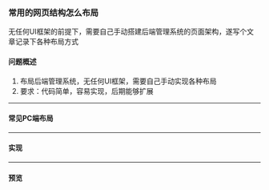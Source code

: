 ### 常用的网页结构怎么布局
无任何UI框架的前提下，需要自己手动搭建后端管理系统的页面架构，遂写个文章记录下各种布局方式

#### 问题概述

1. 布局后端管理系统，无任何UI框架，需要自己手动实现各种布局
2. 要求：代码简单，容易实现，后期能够扩展

---

#### 常见PC端布局



---

#### 实现

---

#### 预览